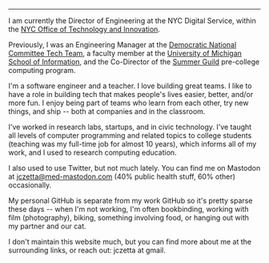 ---

I am currently the Director of Engineering at the NYC Digital Service, within the <a href="" alt="link to Office of Technology and Innovation website">NYC Office of Technology and Innovation</a>.

Previously, I was an Engineering Manager at the <a href="https://democrats.org/dnc-tech/" alt="link to page describing DNC Tech Team" >Democratic National Committee Tech Team</a>, a faculty member at the <a href="https://www.si.umich.edu/">University of Michigan School of Information</a>, and the Co-Director of the <a href="https://witny-summer-guild-2018.github.io/">Summer Guild</a> pre-college computing program.

I'm a software engineer and a teacher. I love building great teams. I like to have a role in building tech that makes people's lives easier, better, and/or more fun. I enjoy being part of teams who learn from each other, try new things, and ship -- both at companies and in the classroom.
      
I've worked in research labs, startups, and in civic technology. I've taught all levels of computer programming and related topics to college students (teaching was my full-time job for almost 10 years), which informs all of my work, and I used to research computing education.
      
I also used to use Twitter, but not much lately. You can find me on Mastodon at <a href="https://med-mastodon.com/@jczetta">jczetta@med-mastodon.com</a> (40% public health stuff, 60% other) occasionally. 

My personal GitHub is separate from my work GitHub so it's pretty sparse these days -- when I'm not working, I'm often bookbinding, working with film (photography), biking, something involving food, or hanging out with my partner and our cat. 

I don't maintain this website much, but you can find more about me at the surrounding links, or reach out: jczetta at gmail.
